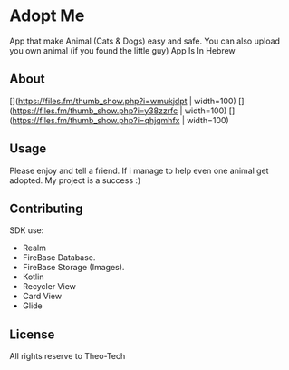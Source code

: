 # Adopt Me

App that make Animal (Cats & Dogs) easy and safe. 
You can also upload you own animal (if you found the little guy)
App Is In Hebrew 

## About
[](https://files.fm/thumb_show.php?i=wmukjdpt | width=100) [](https://files.fm/thumb_show.php?i=y38zzrfc | width=100)
[](https://files.fm/thumb_show.php?i=qhjqmhfx | width=100) 

## Usage
Please enjoy and tell a friend. 
If i manage to help even one animal get adopted. 
My project is a success :)


## Contributing
SDK use:
* Realm
* FireBase Database.
* FireBase Storage (Images).
* Kotlin
* Recycler View
* Card View
* Glide
          
## License
All rights reserve to Theo-Tech

